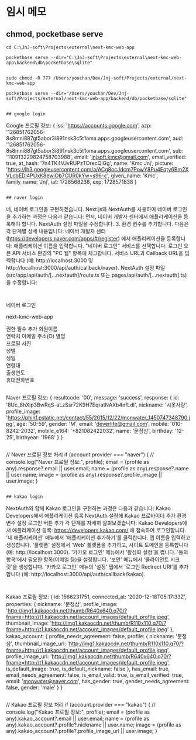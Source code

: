 # 임시 메모

## chmod, pocketbase serve

```
cd C:\JnJ-soft\Projects\external\next-kmc-web-app

pocketbase serve --dir="C:\JnJ-soft\Projects\external\next-kmc-web-app\backend\db\pocketbase\sqlite"


sudo chmod -R 777 /Users/youchan/Dev/Jnj-soft/Projects/external/next-kmc-web-app

pocketbase serve --dir="/Users/youchan/Dev/Jnj-soft/Projects/external/next-kmc-web-app/backend/db/pocketbase/sqlite"


## google login

```
Google 프로필 정보: {
  iss: 'https://accounts.google.com',
  azp: '126851762056-8s8mni887gt5abor3i891nsk3c5t1oma.apps.googleusercontent.com',
  aud: '126851762056-8s8mni887gt5abor3i891nsk3c5t1oma.apps.googleusercontent.com',
  sub: '110913229824758703988',
  email: 'jnjsoft.kmc@gmail.com',
  email_verified: true,
  at_hash: '7n4TK4VJvRUPzTOrecQiGg',
  name: 'Kmc Jnj',
  picture: 'https://lh3.googleusercontent.com/a/ACg8ocJdcm7PowY8Pu4Eqty6Bm2XVLcbEDl4PUxK8ewjOb7CUR0kYw=s96-c',
  given_name: 'Kmc',
  family_name: 'Jnj',
  iat: 1728568238,
  exp: 1728571838
}
```

## naver login
```
네, 네이버 로그인을 구현하겠습니다. Next.js와 NextAuth를 사용하여 네이버 로그인을 추가하는 과정은 다음과 같습니다:
먼저, 네이버 개발자 센터에서 애플리케이션을 등록해야 합니다.
NextAuth 설정 파일을 수정합니다.
3. 환경 변수를 추가합니다.
다음은 각 단계별 상세 내용입니다:
네이버 개발자 센터 (https://developers.naver.com/apps/#/register) 에서 애플리케이션을 등록합니다:
애플리케이션 이름을 입력합니다.
"네이버 로그인" 서비스를 선택합니다.
로그인 오픈 API 서비스 환경의 "PC 웹" 항목에 체크합니다.
서비스 URL과 Callback URL을 입력합니다 (예: http://localhost:3000 및 http://localhost:3000/api/auth/callback/naver).
NextAuth 설정 파일 (src/app/api/auth/[...nextauth]/route.ts 또는 pages/api/auth/[...nextauth].ts)을 수정합니다:
```


```
네이버 로그인

next-kmc-web-app

권한	필수	추가
회원이름		
연락처 이메일 주소(O)
별명		
프로필 사진		
성별		
생일		
연령대		
출생연도		
휴대전화번호		
```

```
Naver 프로필 정보: {
  resultcode: '00',
  message: 'success',
  response: {
    id: '8Uc_8hXip3BwRqS-aLzSsr72K9H7EqratNAXb4nfLdI',
    nickname: '시옷사랑',
    profile_image: 'https://phinf.pstatic.net/contact/55/2015/12/22/monwater_1450747348790.jpg',
    age: '50-59',
    gender: 'M',
    email: 'deverlife@gmail.com',
    mobile: '010-8242-2032',
    mobile_e164: '+821082422032',
    name: '문정삼',
    birthday: '12-25',
    birthyear: '1968'
  }
}
```

```
// Naver 프로필 정보 처리
if (account.provider === "naver") {
  // console.log("Naver 프로필 정보:", profile);
  email = (profile as any).response?.email || user.email;
  name = (profile as any).response?.name || user.name;
  image = (profile as any).response?.profile_image || user.image;
}
```

## kakao login

```
NextAuth와 함께 Kakao 로그인을 구현하는 과정은 다음과 같습니다:
Kakao Developers에서 애플리케이션 등록
NextAuth 설정에 Kakao 프로바이더 추가
환경 변수 설정
로그인 버튼 추가
각 단계를 자세히 살펴보겠습니다:
Kakao Developers에서 애플리케이션 등록:
https://developers.kakao.com/ 에 접속하여 로그인합니다.
'내 애플리케이션' 메뉴에서 '애플리케이션 추가하기'를 클릭합니다.
앱 이름을 입력하고 생성합니다.
'플랫폼' 설정에서 'Web' 플랫폼을 추가하고, 사이트 도메인을 등록합니다 (예: http://localhost:3000).
'카카오 로그인' 메뉴에서 '활성화 설정'을 켭니다.
'동의항목'에서 필요한 항목(이메일 등)을 설정합니다.
'보안' 메뉴에서 '클라이언트 시크릿'을 생성합니다.
'카카오 로그인' 메뉴의 '설정' 탭에서 '로그인 Redirect URI'를 추가합니다 (예: http://localhost:3000/api/auth/callback/kakao).
```


```
Kakao 프로필 정보: {
  id: 1566231751,
  connected_at: '2020-12-18T05:17:33Z',
  properties: {
    nickname: '문정삼',
    profile_image: 'http://img1.kakaocdn.net/thumb/R640x640.q70/?fname=http://t1.kakaocdn.net/account_images/default_profile.jpeg',
    thumbnail_image: 'http://img1.kakaocdn.net/thumb/R110x110.q70/?fname=http://t1.kakaocdn.net/account_images/default_profile.jpeg'
  },
  kakao_account: {
    profile_needs_agreement: false,
    profile: {
      nickname: '문정삼',
      thumbnail_image_url: 'http://img1.kakaocdn.net/thumb/R110x110.q70/?fname=http://t1.kakaocdn.net/account_images/default_profile.jpeg',
      profile_image_url: 'http://img1.kakaocdn.net/thumb/R640x640.q70/?fname=http://t1.kakaocdn.net/account_images/default_profile.jpeg',
      is_default_image: true,
      is_default_nickname: false
    },
    has_email: true,
    email_needs_agreement: false,
    is_email_valid: true,
    is_email_verified: true,
    email: 'monwater@naver.com',
    has_gender: true,
    gender_needs_agreement: false,
    gender: 'male'
  }
}
```

```
// Kakao 프로필 정보 처리
if (account.provider === "kakao") {
  // console.log("Kakao 프로필 정보:", profile);
  email = (profile as any).kakao_account?.email || user.email;
  name = (profile as any).kakao_account?.profile?.nickname || user.name;
  image = (profile as any).kakao_account?.profile?.profile_image_url || user.image;
}
```